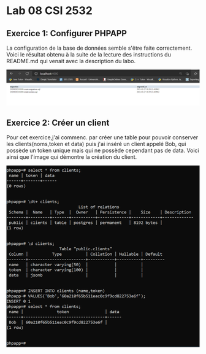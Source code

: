 # Lab 08 CSI 2532

## Exercice 1: Configurer PHPAPP

La configuration de la base de données semble s'être faite correctement. Voici le résultat obtenu à la suite de la lecture des instructions du README.md qui venait
avec la description du labo.

![Exercice_1](Images/Exercice_1.png)

## Exercice 2: Créer un client

Pour cet exercice,j'ai commenc. par créer une table pour pouvoir conserver les clients(noms,token et data) puis j'ai inséré un client appelé Bob, qui possède un token unique
mais qui ne possède cependant pas de data. Voici ainsi que l'image qui démontre la création du client.

![Exercice_2](Images/Exercice_2.png)
